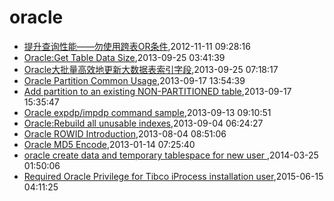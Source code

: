 # oracle
* [提升查询性能——勿使用跨表OR条件](/2012/2012-11-11-not-use-or-for-cross-table-join),2012-11-11 09:28:16
* [Oracle:Get Table Data Size](/2013/2013-09-25-oracleget-table-data-size),2013-09-25 03:41:39
* [Oracle大批量高效地更新大数据表索引字段](/2013/2013-09-25-oracle-efficient-to-update-index-col-of-big-table),2013-09-25 07:18:17
* [Oracle Partition Common Usage](/2013/2013-09-17-oracle-partition-common-usage),2013-09-17 13:54:39
* [Add partition to an existing NON-PARTITIONED table](/2013/2013-09-17-add-partition-to-an-existing-non-partitioned-table),2013-09-17 15:35:47
* [Oracle expdp/impdp command sample](/2013/2013-09-13-oracle-expdpimpdp-command-sample),2013-09-13 09:10:51
* [Oracle:Rebuild all unusable indexes](/2013/2013-09-04-oraclerebuilding-all-unusable-indexes),2013-09-04 06:24:27
* [Oracle ROWID Introduction](/2013/2013-08-04-oracle-rowid),2013-08-04 08:51:06
* [Oracle MD5 Encode](/2013/2013-01-14-oracle-md5-encode),2013-01-14 07:25:40
* [oracle create data and temporary tablespace for new user ](/2014/2014-03-25-oracle-create-data-and-temporary-tablespace-for-new-user),2014-03-25 01:50:06
* [Required Oracle Privilege for Tibco iProcess installation user](/2015/2015-06-15-required-oracle-privilege-for-tibco-iprocess-installation-user),2015-06-15 04:11:25
